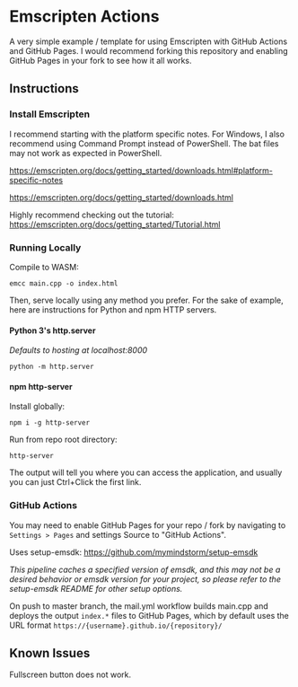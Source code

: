 # Emscripten Actions

A very simple example / template for using Emscripten with GitHub Actions and GitHub Pages. I would recommend forking this repository and enabling GitHub Pages in your fork to see how it all works.

## Instructions

### Install Emscripten

I recommend starting with the platform specific notes. For Windows, I also recommend using Command Prompt instead of PowerShell. The bat files may not work as expected in PowerShell.

https://emscripten.org/docs/getting_started/downloads.html#platform-specific-notes

https://emscripten.org/docs/getting_started/downloads.html

Highly recommend checking out the tutorial: https://emscripten.org/docs/getting_started/Tutorial.html

### Running Locally

Compile to WASM:

`emcc main.cpp -o index.html`

Then, serve locally using any method you prefer. For the sake of example, here are instructions for Python and npm HTTP servers.

#### Python 3's http.server

*Defaults to hosting at localhost:8000*

`python -m http.server`

#### npm http-server

Install globally:

`npm i -g http-server`

Run from repo root directory:

`http-server`

The output will tell you where you can access the application, and usually you can just Ctrl+Click the first link.

### GitHub Actions

You may need to enable GitHub Pages for your repo / fork by navigating to `Settings > Pages` and settings Source to "GitHub Actions".

Uses setup-emsdk: https://github.com/mymindstorm/setup-emsdk

*This pipeline caches a specified version of emsdk, and this may not be a desired behavior or emsdk version for your project, so please refer to the setup-emsdk README for other setup options.*

On push to master branch, the mail.yml workflow builds main.cpp and deploys the output `index.*` files to GitHub Pages, which by default uses the URL format `https://{username}.github.io/{repository}/`

## Known Issues

Fullscreen button does not work.
